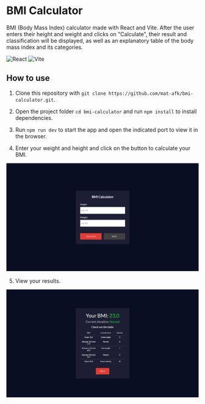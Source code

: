 # BMI Calculator

BMI (Body Mass Index) calculator made with React and Vite. After the user enters their height and weight and clicks on "Calculate", their result and classification will be displayed, as well as an explanatory table of the body mass index and its categories.

![React](https://img.shields.io/badge/react-61DAFB?style=for-the-badge&logo=react&logoColor=white)
![Vite](https://img.shields.io/badge/vite-%23646CFF.svg?style=for-the-badge&logo=vite&logoColor=white)

## How to use

1. Clone this repository with `git clone https://github.com/mat-afk/bmi-calculator.git`.

2. Open the project folder `cd bmi-calculator` and run `npm install` to install dependencies.

3. Run `npm run dev` to start the app and open the indicated port to view it in the browser.

4. Enter your weight and height and click on the button to calculate your BMI.

![BMI Calculator](public/image-1.png)

5. View your results.

![BMI Results](public/image-2.png)
